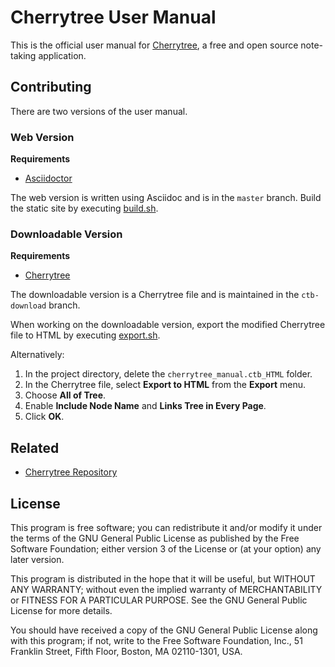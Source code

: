 
# Cherrytree User Manual

This is the official user manual for [Cherrytree](https://www.giuspen.com/cherrytree/), a free and open source note-taking application. 

## Contributing

There are two versions of the user manual.

### Web Version

**Requirements**

- [Asciidoctor](https://asciidoctor.org/)

The web version is written using Asciidoc and is in the `master` branch. Build the static site by executing [build.sh](build.sh).

### Downloadable Version

**Requirements**

- [Cherrytree](https://www.giuspen.com/cherrytree/)

The downloadable version is a Cherrytree file and is maintained in the `ctb-download` branch.

When working on the downloadable version, export the modified Cherrytree file to HTML by executing [export.sh](export.sh).

Alternatively:

1. In the project directory, delete the `cherrytree_manual.ctb_HTML` folder.
2. In the Cherrytree file, select **Export to HTML** from the **Export** menu. 
3. Choose **All of Tree**.
4. Enable **Include Node Name** and **Links Tree in Every Page**.
5. Click **OK**.


## Related

- [Cherrytree Repository](https://github.com/giuspen/cherrytree)

## License

This program is free software; you can redistribute it and/or modify it under the terms of the GNU General Public License as published by the Free Software Foundation; either version 3 of the License or (at your option) any later version.

This program is distributed in the hope that it will be useful, but WITHOUT ANY WARRANTY; without even the implied warranty of MERCHANTABILITY or FITNESS FOR A PARTICULAR PURPOSE. See the GNU General
Public License for more details.

You should have received a copy of the GNU General Public License along with this program; if not, write to the Free Software Foundation, Inc., 51 Franklin Street, Fifth Floor, Boston, MA 02110-1301, USA.
